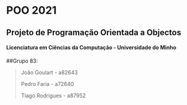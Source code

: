 # POO 2021

## Projeto de Programação Orientada a Objectos

#### Licenciatura em Ciências da Computação - Universidade do Minho

##Grupo 83:

>João Goulart - a82643
>
>Pedro Faria - a72640
>
>Tiago Rodrigues - a87952
